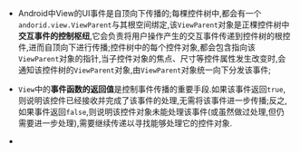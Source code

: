 

- Android中View的UI事件是自顶向下传播的;每棵控件树中,都会有一个`andorid.view.ViewParent`与其根空间绑定,该`ViewParent`对象是正棵控件树中**交互事件的控制枢纽**,它会负责将用户操作产生的交互事件传递到控件树的根控件,进而自顶向下进行传播;控件树中的每个控件对象,都会包含指向该`ViewParent`对象的指针,当子控件对象的焦点、尺寸等控件属性发生改变时,会通知该控件树的`ViewParent`对象,由`ViewParent`对象统一向下分发该事件;

- `View`中的**事件函数的返回值**是控制事件传播的重要手段.如果该事件返回`true`,则说明该控件已经接收并完成了该事件的处理,无需将该事件进一步传播;反之,如果事件返回`false`,则说明该控件对象未能处理该事件(或虽然做过处理,但仍需要进一步处理),需要继续传递以寻找能够处理它的控件对象.
- 
